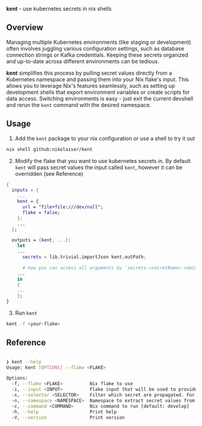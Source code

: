 **kent** - use kubernetes secrets in nix shells

## Overview

Managing multiple Kubernetes environments (like staging or development) often involves juggling various configuration settings, such as database connection strings or Kafka credentials. Keeping these secrets organized and up-to-date across different environments can be tedious.

**kent** simplifies this process by pulling secret values directly from a Kubernetes namespace and passing them into your Nix flake's input. This allows you to leverage Nix's features seamlessly, such as setting up development shells that export environment variables or create scripts for data access. Switching environments is easy - just exit the current devshell and rerun the `kent` command with the desired namespace.

## Usage

1. Add the `kent` package to your nix configuration or use a shell to try it out

```bash
nix shell github:nikolaiser/kent
```

2. Modify the flake that you want to use kubernetes secrets in. By default `kent` will pass secret values the input called `kent`, however it can be overridden (see Reference)

```nix
{
  inputs = {
    ...
    kent = {
      url = "file+file:///dev/null";
      flake = false;
    };
    ...
  };

  outputs = {kent, ...}: 
    let
    ...
      secrets = lib.trivial.importJson kent.outPath;

      # now you can access all arguments by `secrets.<secretName>.<data|stringData>.<name>`
    ...
    in 
    {
    ...
    };
}
```

3. Run `kent`

```bash
kent -f <your-flake>
```

## Reference

```bash

❯ kent --help
Usage: kent [OPTIONS] --flake <FLAKE>

Options:
  -f, --flake <FLAKE>          Nix flake to use
  -i, --input <INPUT>          Flake input that will be used to provide the secret values [default: kent]
  -s, --selector <SELECTOR>    Filter which secret are propagated. For example '-s metadata.name=foo -s metadata.name=bar,metadata.labels.bazz=true'. Multiple expressions are combined as following '-s a -s b,c' <==> 'a || (b && c)' [default: ]
  -n, --namespace <NAMESPACE>  Namespace to extract secret values from. If not provided the currently active one will be used
  -c, --command <COMMAND>      Nix command to run [default: develop]
  -h, --help                   Print help
  -V, --version                Print version

```
